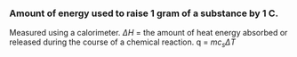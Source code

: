 ### Amount of energy used to raise 1 gram of a substance by 1 C. 
Measured using a calorimeter. 
$\Delta H$ = the amount of heat energy absorbed or released during the course of a chemical reaction. 
q = $mc_s\Delta T$
